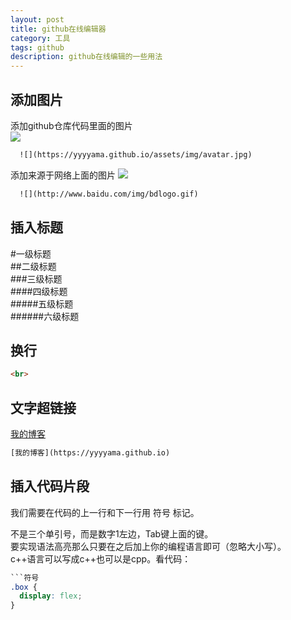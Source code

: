 ```yaml
---
layout: post
title: github在线编辑器
category: 工具
tags: github
description: github在线编辑的一些用法
---
```


## 添加图片

添加github仓库代码里面的图片<br>
![](https://yyyyama.github.io/assets/img/avatar.jpg)<br>
```html
  ![](https://yyyyama.github.io/assets/img/avatar.jpg)
```

添加来源于网络上面的图片
![](http://www.baidu.com/img/bdlogo.gif)<br>
```html
  ![](http://www.baidu.com/img/bdlogo.gif)
```

## 插入标题
#一级标题  
##二级标题  
###三级标题  
####四级标题  
#####五级标题  
######六级标题  

## 换行
```html
<br>
```

## 文字超链接
[我的博客](https://yyyyama.github.io)
```html
[我的博客](https://yyyyama.github.io)
```


## 插入代码片段
我们需要在代码的上一行和下一行用 符号 标记。<br>

不是三个单引号，而是数字1左边，Tab键上面的键。<br>
要实现语法高亮那么只要在之后加上你的编程语言即可（忽略大小写）。<br>
c++语言可以写成c++也可以是cpp。看代码：<br>

```css
```符号
.box {
  display: flex;
}
```
